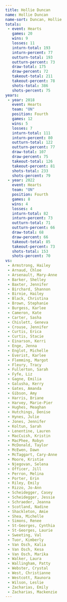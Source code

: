 ```yaml
---
title: Hollie Duncan
name: Hollie Duncan
name-sort: Duncan, Hollie
totals:
 - event: Hearts
   games: 20
   wins: 9
   losses: 11
   inturn-total: 193
   inturn-percent: 77
   outturn-total: 193
   outturn-percent: 73
   draw-total: 175
   draw-percent: 72
   takeout-total: 211
   takeout-percent: 78
   shots-total: 386
   shots-percent: 75
years:
 - year: 2018
   event: Hearts
   team: "ON"
   position: Fourth
   games: 12
   wins: 5
   losses: 7
   inturn-total: 111
   inturn-percent: 80
   outturn-total: 122
   outturn-percent: 77
   draw-total: 107
   draw-percent: 75
   takeout-total: 126
   takeout-percent: 81
   shots-total: 233
   shots-percent: 79
 - year: 2022
   event: Hearts
   team: "ON"
   position: Fourth
   games: 8
   wins: 4
   losses: 4
   inturn-total: 82
   inturn-percent: 73
   outturn-total: 71
   outturn-percent: 66
   draw-total: 68
   draw-percent: 66
   takeout-total: 85
   takeout-percent: 73
   shots-total: 153
   shots-percent: 70
vs:
 - Armstrong, Hailey
 - Arnaud, Chloe
 - Arsenault, Mary-Anne
 - Barker, Shelley
 - Baxter, Jennifer
 - Birchard, Shannon
 - Birnie, Hailey
 - Black, Christina
 - Brown, Stephanie
 - Burgess, Karlee
 - Cameron, Kate
 - Carter, Sasha
 - Chislett, Geneva
 - Crouse, Jennifer
 - Curtis, Erica
 - Curtis, Stacie
 - Einarson, Kerri
 - Enge, Jenna
 - Englot, Michelle
 - Everist, Karlee
 - Flemming, Margot
 - Fleury, Tracy
 - Fullerton, Sarah
 - Fyfe, Liz
 - Gagne, Emilia
 - Galusha, Kerry
 - Gates, Amanda
 - Gibson, Amy
 - Harris, Briane
 - Harvey, Marie-Pier
 - Hughes, Meaghan
 - Hutchings, Denise
 - Hynes, Julie
 - Jones, Jennifer
 - Koltun, Sarah
 - Lenentine, Lauren
 - MacCuish, Kristin
 - MacPhee, Robyn
 - McDonald, Taylor
 - McEwen, Dawn
 - McTaggart, Cary-Anne
 - Moore, Kristie
 - Njegovan, Selena
 - Officer, Jill
 - Perron, Melina
 - Porter, Erin
 - Riley, Emily
 - Rizzo, Jo-Ann
 - Scheidegger, Casey
 - Scheidegger, Jessie
 - Schraeder, Jeanna
 - Scotland, Nadine
 - Shackleton, Amie
 - Shea, Michelle
 - Simons, Renee
 - St-Georges, Cynthia
 - St-Georges, Laurie
 - Sweeting, Val
 - Tuor, Kimberly
 - Van Osch, Kalia
 - Van Osch, Kesa
 - Van Osch, Marika
 - Walker, Laura
 - Wallingham, Patty
 - Webster, Crystal
 - West, Christianne
 - Westcott, Raunora
 - Wilson, Leslie
 - Zacharias, Emily
 - Zacharias, Mackenzie
---
```

